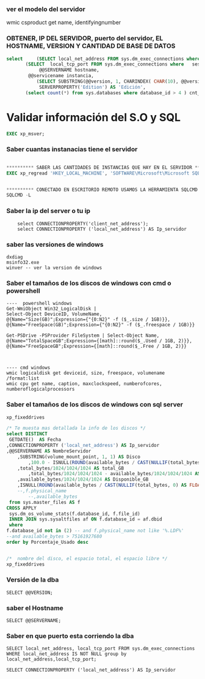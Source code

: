 
### ver el modelo del servidor 
wmic csproduct get name, identifyingnumber

### OBTENER, IP DEL SERVIDOR, puerto del servidor, EL HOSTNAME, VERSION Y CANTIDAD DE BASE DE DATOS 
```sql
select     (SELECT local_net_address FROM sys.dm_exec_connections where   session_id = @@SPID  ) IP_SERVER, -- select cast(connectionproperty ('local_net_address') as varchar)  as ip_server  
	   (SELECT  local_tcp_port FROM sys.dm_exec_connections where   session_id = @@SPID  ) PORT_SERVER,
            @@SERVERNAME hostname,
	    @@servicename instancia,
           (SELECT SUBSTRING(@@version, 1, CHARINDEX( CHAR(10), @@version) - 1) ) version ,
            SERVERPROPERTY('Edition') AS 'Edición',
	   (select count(*) from sys.databases where database_id > 4 ) cnt_db


```

# Validar información del S.O y SQL 
```SQL
EXEC xp_msver;
```

### Saber cuantas instanacias tiene el servidor 
```SQL

********** SABER LAS CANTIDADES DE INSTANCIAS QUE HAY EN EL SERVIDOR **********
EXEC xp_regread 'HKEY_LOCAL_MACHINE', 'SOFTWARE\Microsoft\Microsoft SQL Server', 'InstalledInstances'


********** CONECTADO EN ESCRITORIO REMOTO USAMOS LA HERRAMIENTA SQLCMD **********
SQLCMD -L

```



### Saber la ip del server o tu ip
```
	select CONNECTIONPROPERTY('client_net_address');
	select CONNECTIONPROPERTY ('local_net_address') AS Ip_servidor
```


### saber las versiones de windows  
```
dxdiag
msinfo32.exe
winver -- ver la version de windows
```

### Saber el tamaños de los discos de windows  con cmd o powershell
```
----  powershell windows  
Get-WmiObject Win32_LogicalDisk |
Select-Object DeviceID, VolumeName,
@{Name="Size(GB)";Expression={"{0:N2}" -f ($_.size / 1GB)}},
@{Name="FreeSpace(GB)";Expression={"{0:N2}" -f ($_.freespace / 1GB)}}

Get-PSDrive -PSProvider FileSystem | Select-Object Name, @{Name="TotalSpaceGB";Expression={[math]::round($_.Used / 1GB, 2)}}, @{Name="FreeSpaceGB";Expression={[math]::round($_.Free / 1GB, 2)}}



---- cmd windows  
wmic logicaldisk get deviceid, size, freespace, volumename /format:list
wmic cpu get name, caption, maxclockspeed, numberofcores, numberoflogicalprocessors
```

### Saber el tamaños de los discos de windows  con sql server
```SQL
xp_fixeddrives

/* Te muesta mas detallada la info de los discos */
select DISTINCT  
 GETDATE()  AS Fecha
,CONNECTIONPROPERTY ('local_net_address') AS Ip_servidor
,@@SERVERNAME AS NombreServidor
    ,SUBSTRING(volume_mount_point, 1, 1) AS Disco
        ,100.0 - ISNULL(ROUND(available_bytes / CAST(NULLIF(total_bytes, 0) AS FLOAT) * 100, 2), 0) as Porcentaje_Usado
    ,total_bytes/1024/1024/1024 AS total_GB
        ,total_bytes/1024/1024/1024 - available_bytes/1024/1024/1024 AS Usado_GB
    ,available_bytes/1024/1024/1024 AS Disponible_GB
    ,ISNULL(ROUND(available_bytes / CAST(NULLIF(total_bytes, 0) AS FLOAT) * 100, 2), 0) as Porcentaje_Disponible
    --,f.physical_name
        --,available_bytes 
 from sys.master_files AS f
CROSS APPLY
 sys.dm_os_volume_stats(f.database_id, f.file_id)
 INNER JOIN sys.sysaltfiles af ON f.database_id = af.dbid
 where
f.database_id not in (2) -- and f.physical_name not like '%.LDF%'
--and available_bytes > 75161927680
order by Porcentaje_Usado desc


/*  nombre del disco, el espacio total, el espacio libre */ 
xp_fixeddrives

```



### Versión de la dba
    SELECT @@VERSION;

### saber el Hostname
    SELECT @@SERVERNAME;


### Saber en que puerto esta corriendo la dba
    SELECT local_net_address, local_tcp_port FROM sys.dm_exec_connections
    WHERE local_net_address IS NOT NULL group by local_net_address,local_tcp_port;

    SELECT CONNECTIONPROPERTY ('local_net_address') AS Ip_servidor



